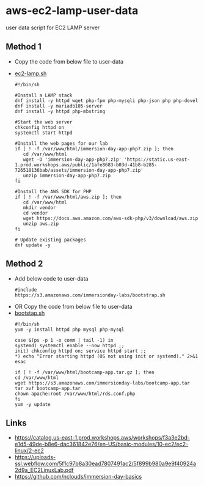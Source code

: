 # aws-ec2-lamp-user-data
user data script for EC2 LAMP server 

## Method 1
- Copy the code from below file to user-data
- [ec2-lamp.sh](./ec2-lamp.sh)

  ```
  #!/bin/sh
  ​
  #Install a LAMP stack
  dnf install -y httpd wget php-fpm php-mysqli php-json php php-devel
  dnf install -y mariadb105-server
  dnf install -y httpd php-mbstring
  ​
  #Start the web server
  chkconfig httpd on
  systemctl start httpd
  ​
  #Install the web pages for our lab
  if [ ! -f /var/www/html/immersion-day-app-php7.zip ]; then
     cd /var/www/html
     wget -O 'immersion-day-app-php7.zip' 'https://static.us-east-1.prod.workshops.aws/public/1afe8683-b03d-41b8-b285-726518136bab/assets/immersion-day-app-php7.zip'
     unzip immersion-day-app-php7.zip
  fi
  ​
  #Install the AWS SDK for PHP
  if [ ! -f /var/www/html/aws.zip ]; then
     cd /var/www/html
     mkdir vendor
     cd vendor
     wget https://docs.aws.amazon.com/aws-sdk-php/v3/download/aws.zip
     unzip aws.zip
  fi
  ​
  # Update existing packages
  dnf update -y
  ```

## Method 2

- Add below code to user-data 
  ```
  #include
  https://s3.amazonaws.com/immersionday-labs/bootstrap.sh
  ```
- OR Copy the code from below file to user-data
- [bootstap.sh](bootstarp.sh)
  ```
  #!/bin/sh
  yum -y install httpd php mysql php-mysql
  
  case $(ps -p 1 -o comm | tail -1) in
  systemd) systemctl enable --now httpd ;;
  init) chkconfig httpd on; service httpd start ;;
  *) echo "Error starting httpd (OS not using init or systemd)." 2>&1
  esac
  
  if [ ! -f /var/www/html/bootcamp-app.tar.gz ]; then
  cd /var/www/html
  wget https://s3.amazonaws.com/immersionday-labs/bootcamp-app.tar
  tar xvf bootcamp-app.tar
  chown apache:root /var/www/html/rds.conf.php
  fi
  yum -y update
  ```

## Links
- https://catalog.us-east-1.prod.workshops.aws/workshops/f3a3e2bd-e1d5-49de-b8e6-dac361842e76/en-US/basic-modules/10-ec2/ec2-linux/2-ec2
- https://uploads-ssl.webflow.com/5f1c97b8a30ead7807491ac2/5f899b980a9e9f40924a2d9a_EC2LinuxLab.pdf
- https://github.com/nclouds/immersion-day-basics
